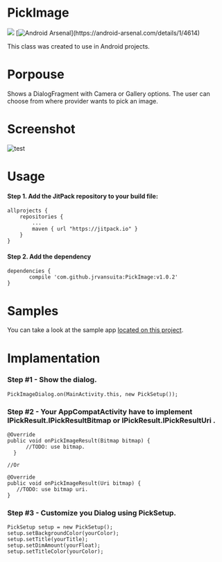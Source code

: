 # PickImage
[![](https://jitpack.io/v/jrvansuita/PickImage.svg)](https://jitpack.io/#jrvansuita/PickImage)
[![Android Arsenal](https://img.shields.io/badge/Android%20Arsenal-PickImage-green.svg?)](https://android-arsenal.com/details/1/4614)

This class was created to use in Android projects.

# Porpouse
Shows a DialogFragment with Camera or Gallery options. The user can choose from where provider wants to pick an image.

# Screenshot
![test](screenshot/img.png? "Dialog")

# Usage

#### Step 1. Add the JitPack repository to your build file:

    allprojects {
		repositories {
			...
			maven { url "https://jitpack.io" }
		}
	}

#### Step 2. Add the dependency

    dependencies {
           compile 'com.github.jrvansuita:PickImage:v1.0.2'
	}

# Samples
 You can take a look at the sample app [located on this project](/app/).


# Implamentation

### Step #1 - Show the dialog.
    PickImageDialog.on(MainActivity.this, new PickSetup());

### Step #2 - Your AppCompatActivity have to implement IPickResult.IPickResultBitmap or IPickResult.IPickResultUri .
    @Override
    public void onPickImageResult(Bitmap bitmap) {
          //TODO: use bitmap.
      }
      
    //Or
      
    @Override
    public void onPickImageResult(Uri bitmap) {
       //TODO: use bitmap uri.
    }

### Step #3 - Customize you Dialog using PickSetup.
    PickSetup setup = new PickSetup();
    setup.setBackgroundColor(yourColor);
    setup.setTitle(yourTitle);
    setup.setDimAmount(yourFloat);
    setup.setTitleColor(yourColor);
    
